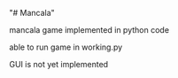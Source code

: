 "# Mancala" 

mancala game implemented in python code

able to run game in working.py

GUI is not yet implemented